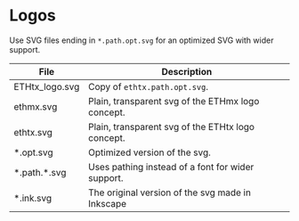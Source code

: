 # Logos

Use SVG files ending in `*.path.opt.svg` for an optimized SVG with wider support.

File | Description
--- | ---
ETHtx_logo.svg | Copy of `ethtx.path.opt.svg`.
ethmx.svg | Plain, transparent svg of the ETHmx logo concept.
ethtx.svg | Plain, transparent svg of the ETHtx logo concept.
*.opt.svg | Optimized version of the svg.
*.path.\*.svg | Uses pathing instead of a font for wider support.
*.ink.svg | The original version of the svg made in Inkscape
